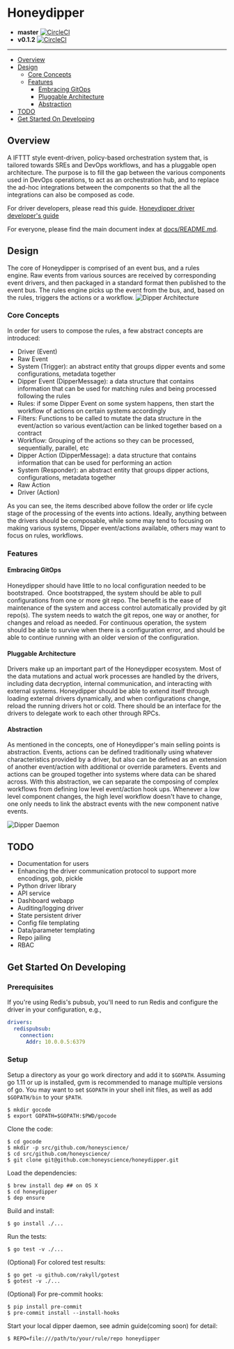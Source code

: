 # Honeydipper

 * **master** [![CircleCI](https://circleci.com/gh/honeyscience/honeydipper.svg?style=svg&circle-token=60ce48f25e09dc164d4bdcff204182e2570fcf0d)](https://circleci.com/gh/honeyscience/honeydipper)
 * **v0.1.2** [![CircleCI](https://circleci.com/gh/honeyscience/honeydipper/tree/v0.1.2.svg?style=svg&circle-token=60ce48f25e09dc164d4bdcff204182e2570fcf0d)](https://circleci.com/gh/honeyscience/honeydipper/tree/v0.1.2)

---

<!-- toc -->

- [Overview](#overview)
- [Design](#design)
  * [Core Concepts](#core-concepts)
  * [Features](#features)
    + [Embracing GitOps](#embracing-gitops)
    + [Pluggable Architecture](#pluggable-architecture)
    + [Abstraction](#abstraction)
- [TODO](#todo)
- [Get Started On Developing](#get-started-on-developing)

<!-- tocstop -->

## Overview
A IFTTT style event-driven, policy-based orchestration system that, is tailored towards SREs and DevOps workflows, and has a pluggable open architecture. The purpose is to fill the gap between the various components used in DevOps operations, to act as an orchestration hub, and to replace the ad-hoc integrations between the components so that the all the integrations can also be composed as code.

For driver developers, please read this guide. [Honeydipper driver developer's guide](./docs/developer.md)

For everyone, please find the main document index at [docs/README.md](./docs/README.md).

## Design
The core of Honeydipper is comprised of an event bus, and a rules engine. Raw events from various sources are received by corresponding event drivers, and then packaged in a standard format then published to the event bus. The rules engine picks up the event from the bus, and, based on the rules, triggers the actions or a workflow.
![Dipper Architecture](./DipperDiagram1.png)

### Core Concepts
In order for users to compose the rules, a few abstract concepts are introduced:

 * Driver (Event)
 * Raw Event
 * System (Trigger): an abstract entity that groups dipper events and some configurations, metadata together
 * Dipper Event (DipperMessage): a data structure that contains information that can be used for matching rules and being processed following the rules
 * Rules: if some Dipper Event on some system happens, then start the workflow of actions on certain systems accordingly
 * Filters: Functions to be called to mutate the data structure in the event/action so various event/action can be linked together based on a contract
 * Workflow: Grouping of the actions so they can be processed, sequentially, parallel, etc
 * Dipper Action (DipperMessage): a data structure that contains information that can be used for performing an action
 * System (Responder): an abstract entity that groups dipper actions, configurations, metadata together
 * Raw Action
 * Driver (Action)

As you can see, the items described above follow the order or life cycle stage of the processing of the events into actions. Ideally, anything between the drivers should be composable, while some may tend to focusing on making various systems, Dipper event/actions available, others may want to focus on rules, workflows.

### Features

#### Embracing GitOps
Honeydipper should have little to no local configuration needed to be bootstraped.  Once bootstrapped, the system should be able to pull configurations from one or more git repo. The benefit is the ease of maintenance of the system and access control automatically provided by git repo(s). The system needs to watch the git repos, one way or another, for changes and reload as needed. For continuous operation, the system should be able to survive when there is a configuration error, and should be able to continue running with an older version of the configuration.

#### Pluggable Architecture
Drivers make up an important part of the Honeydipper ecosystem. Most of the data mutations and actual work processes are handled by the drivers, including data decryption, internal communication, and interacting with external systems. Honeydipper should be able to extend itself through loading external drivers dynamically, and when configurations change, reload the running drivers hot or cold. There should be an interface for the drivers to delegate work to each other through RPCs.

#### Abstraction
As mentioned in the concepts, one of Honeydipper's main selling points is abstraction. Events, actions can be defined traditionally using whatever characteristics provided by a driver, but also can be defined as an extension of another event/action with additional or override parameters. Events and actions can be grouped together into systems where data can be shared across. With this abstraction, we can separate the composing of complex workflows from defining low level event/action hook ups. Whenever a low level component changes, the high level workflow doesn't have to change, one only needs to link the abstract events with the new component native events.

![Dipper Daemon](./DipperDaemon.png)

## TODO
 * Documentation for users
 * Enhancing the driver communication protocol to support more encodings, gob, pickle
 * Python driver library
 * API service
 * Dashboard webapp
 * Auditing/logging driver
 * State persistent driver
 * Config file templating
 * Data/parameter templating
 * Repo jailing
 * RBAC

## Get Started On Developing

### Prerequisites
If you're using Redis's pubsub, you'll need to run Redis and configure the driver in your configuration, e.g.,
```yaml
drivers:
  redispubsub:
    connection:
      Addr: 10.0.0.5:6379
```

### Setup

Setup a directory as your go work directory and add it to `$GOPATH`. Assuming go 1.11 or up is installed, gvm is recommended to manage multiple versions of go. You may want to set `$GOPATH` in your shell init files, as well as add `$GOPATH/bin` to your `$PATH`.

    $ mkdir gocode
    $ export GOPATH=$GOPATH:$PWD/gocode

Clone the code:

    $ cd gocode
    $ mkdir -p src/github.com/honeyscience/
    $ cd src/github.com/honeyscience/
    $ git clone git@github.com:honeyscience/honeydipper.git

Load the dependencies:

    $ brew install dep ## on OS X
    $ cd honeydipper
    $ dep ensure

Build and install:

    $ go install ./...

Run the tests:

    $ go test -v ./...

(Optional) For colored test results:

    $ go get -u github.com/rakyll/gotest
    $ gotest -v ./...

(Optional) For pre-commit hooks:

    $ pip install pre-commit
    $ pre-commit install --install-hooks

Start your local dipper daemon, see admin guide(coming soon) for detail:

    $ REPO=file:///path/to/your/rule/repo honeydipper
